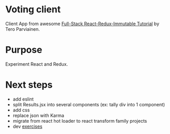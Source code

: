 # Voting client
Client App from awesome [Full-Stack React-Redux-Immutable Tutorial](http://teropa.info/blog/2015/09/10/full-stack-redux-tutorial.html) by Tero Parviainen.

# Purpose
Experiment React and Redux.

# Next steps
- add eslint
- split Results.jsx into several components (ex: tally div into 1 component)
- add css
- replace json with Karma
- migrate from react hot loader to react transform family projects
- dev [exercises](http://teropa.info/blog/2015/09/10/full-stack-redux-tutorial.html#exercises)
